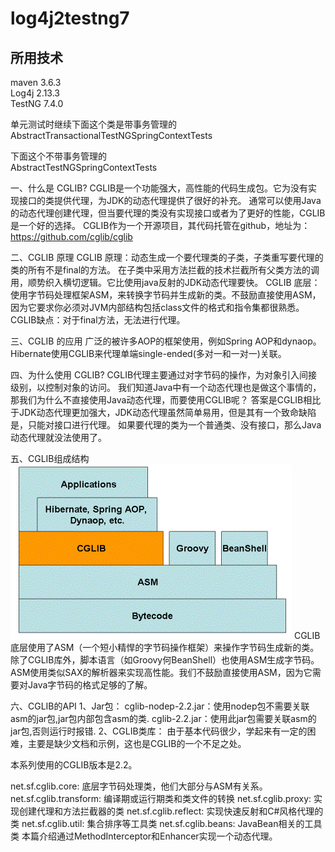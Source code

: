 # log4j2testng7
## 所用技术
maven 3.6.3  
Log4j  2.13.3  
TestNG  7.4.0


单元测试时继续下面这个类是带事务管理的  
AbstractTransactionalTestNGSpringContextTests  

下面这个不带事务管理的  
AbstractTestNGSpringContextTests  

一、什么是 CGLIB?
CGLIB是一个功能强大，高性能的代码生成包。它为没有实现接口的类提供代理，为JDK的动态代理提供了很好的补充。
通常可以使用Java的动态代理创建代理，但当要代理的类没有实现接口或者为了更好的性能，CGLIB是一个好的选择。
CGLIB作为一个开源项目，其代码托管在github，地址为：https://github.com/cglib/cglib

二、CGLIB 原理
CGLIB 原理：动态生成一个要代理类的子类，子类重写要代理的类的所有不是final的方法。
在子类中采用方法拦截的技术拦截所有父类方法的调用，顺势织入横切逻辑。它比使用java反射的JDK动态代理要快。
CGLIB 底层：使用字节码处理框架ASM，来转换字节码并生成新的类。不鼓励直接使用ASM，
因为它要求你必须对JVM内部结构包括class文件的格式和指令集都很熟悉。
CGLIB缺点：对于final方法，无法进行代理。

三、CGLIB 的应用
广泛的被许多AOP的框架使用，例如Spring AOP和dynaop。Hibernate使用CGLIB来代理单端single-ended(多对一和一对一)关联。

四、为什么使用 CGLIB?
CGLIB代理主要通过对字节码的操作，为对象引入间接级别，以控制对象的访问。
我们知道Java中有一个动态代理也是做这个事情的，那我们为什么不直接使用Java动态代理，而要使用CGLIB呢？
答案是CGLIB相比于JDK动态代理更加强大，JDK动态代理虽然简单易用，但是其有一个致命缺陷是，只能对接口进行代理。
如果要代理的类为一个普通类、没有接口，那么Java动态代理就没法使用了。

五、CGLIB组成结构
![pic1](cglib1.png)
CGLIB底层使用了ASM（一个短小精悍的字节码操作框架）来操作字节码生成新的类。
除了CGLIB库外，脚本语言（如Groovy何BeanShell）也使用ASM生成字节码。
ASM使用类似SAX的解析器来实现高性能。我们不鼓励直接使用ASM，因为它需要对Java字节码的格式足够的了解。

六、CGLIB的API
1、Jar包：
cglib-nodep-2.2.jar：使用nodep包不需要关联asm的jar包,jar包内部包含asm的类.
cglib-2.2.jar：使用此jar包需要关联asm的jar包,否则运行时报错.
2、CGLIB类库：
由于基本代码很少，学起来有一定的困难，主要是缺少文档和示例，这也是CGLIB的一个不足之处。

本系列使用的CGLIB版本是2.2。

net.sf.cglib.core: 底层字节码处理类，他们大部分与ASM有关系。
net.sf.cglib.transform: 编译期或运行期类和类文件的转换
net.sf.cglib.proxy: 实现创建代理和方法拦截器的类
net.sf.cglib.reflect: 实现快速反射和C#风格代理的类
net.sf.cglib.util: 集合排序等工具类
net.sf.cglib.beans: JavaBean相关的工具类
本篇介绍通过MethodInterceptor和Enhancer实现一个动态代理。